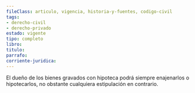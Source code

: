 ```yaml
---
fileClass: articulo, vigencia, historia-y-fuentes, codigo-civil
tags:
- derecho-civil
- derecho-privado
estado: vigente
tipo: completo
libro:
titulo:
parrafo:
corriente-juridica:
---
```

El dueño de los bienes gravados con hipoteca podrá siempre enajenarlos o hipotecarlos, no obstante cualquiera estipulación en contrario.